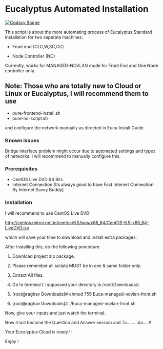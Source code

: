 Eucalyptus Automated Installation
================

[![Codacy Badge](https://api.codacy.com/project/badge/Grade/74b72b9b6f314a048f818534b7b812d4)](https://app.codacy.com/app/ram.nath241089/Eucalyptus-Automated-Installation?utm_source=github.com&utm_medium=referral&utm_content=ramlaxman/Eucalyptus-Automated-Installation&utm_campaign=Badge_Grade_Dashboard)

This script is about the more automating process of Eucalyptus Standard installation for two separate machines:

 * Front end (CLC,W,SC,CC)
  
 * Node Controller (NC)
 
Currently, works for MANAGED-NOVLAN mode for Front End and One Node controller only.

## Note: Those who are totally new to Cloud or Linux or Eucalyptus, I will recommend them to use 

 * pure-frontend-install.sh
 * pure-nc-script.sh

and configure the network manually as directed in Euca Install Guide.

### Known Issues
Bridge interface problem might occur due to automated settings and types of networks.
I will recommend to manually configure this.


### Prerequisites

  - CentOS Live DVD 64 Bits
  - Internet Connection [Its always good to have Fast Internet Connection: By Internet Savvy Buddy]


### Installation

I will recommend to use CentOS Live DVD:

http://centos.mirror.net.in/centos/6.5/isos/x86_64/CentOS-6.5-x86_64-LiveDVD.iso

which will save your time to download and install extra packages.

After Installing this, do the following procedure:

1. Download project zip package.

2. Please remember all sctipts MUST be in one & same folder only.

3. Extract All files.

4. Go to terminal ( I supposed your directory is /root/Downloads/)

5. [root@raghav Downloads]# chmod 755 Euca-managed-novlan-front.sh

6. [root@raghav Downloads]# ./Euca-managed-novlan-front.sh

Now, give your inputs and just watch the terminal.

Now it will become the Question and Answer session and Ta.........da.....!!

Your Eucalyptus Cloud is ready !!

Enjoy !
